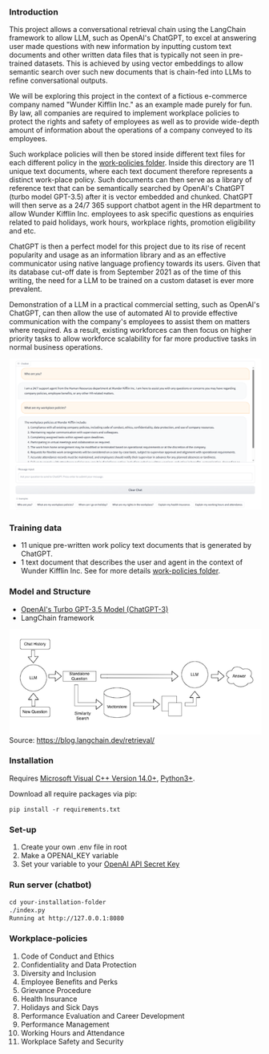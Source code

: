 ### Introduction
This project allows a conversational retrieval chain using the LangChain framework to allow LLM, such as OpenAI's ChatGPT, to excel at answering user made questions with new information by inputting custom text documents and other written data files that is typically not seen in pre-trained datasets. This is achieved by using vector embeddings to allow semantic search over such new documents that is chain-fed into LLMs to refine conversational outputs. 

We will be exploring this project in the context of a fictious e-commerce company named "Wunder Kifflin Inc." as an example made purely for fun. By law, all companies are required to implement workplace policies to protect the rights and safety of employees as well as to provide wide-depth amount of information about the operations of a company conveyed to its employees.

Such workplace policies will then be stored inside different text files for each different policy in the [work-policies folder](/work-policies/). Inside this directory are 11 unique text documents, where each text document therefore represents a distinct work-place policy. Such documents can then serve as a library of reference text that can be semantically searched by OpenAI's ChatGPT (turbo model GPT-3.5) after it is vector embedded and chunked. ChatGPT will then serve as a 24/7 365 support chatbot agent in the HR department to allow Wunder Kifflin Inc. employees to ask specific questions as enquiries related to paid holidays, work hours, workplace rights, promotion eligibility and etc. 

ChatGPT is then a perfect model for this project due to its rise of recent popularity and usage as an information library and as an effective communicator using native language profiency towards its users. Given that its database cut-off date is from September 2021 as of the time of this writing, the need for a LLM to be trained on a custom dataset is ever more prevalent.

Demonstration of a LLM in a practical commercial setting, such as OpenAI's ChatGPT, can then allow the use of automated AI to provide effective communication with the company's employees to assist them on matters where required. As a result, existing workforces can then focus on higher priority tasks to allow workforce scalability for far more productive tasks in normal business operations.

![image](./chatbot-screenshot.png)


### Training data
- 11 unique pre-written work policy text documents that is generated by ChatGPT.
- 1 text document that describes the user and agent in the context of Wunder Kifflin Inc.
See for more details [work-policies folder](/work-policies/).

### Model and Structure
- [OpenAI's Turbo GPT-3.5 Model (ChatGPT-3)](https://openai.com/chatgpt)
- LangChain framework

![image](./retrieval-step-diagram.png)
Source: https://blog.langchain.dev/retrieval/

### Installation
Requires [Microsoft Visual C++ Version 14.0+](https://visualstudio.microsoft.com/downloads/#build-tools-for-visual-studio), [Python3+](https://www.python.org/downloads/).

Download all require packages via pip:
```
pip install -r requirements.txt
```

### Set-up
1. Create your own .env file in root
2. Make a OPENAI_KEY variable
3. Set your variable to your [OpenAI API Secret Key](https://platform.openai.com/account/api-keys)

### Run server (chatbot)
```
cd your-installation-folder
./index.py
Running at http://127.0.0.1:8080
```

### Workplace-policies
1. Code of Conduct and Ethics
2. Confidentiality and Data Protection
3. Diversity and Inclusion
4. Employee Benefits and Perks
5. Grievance Procedure
6. Health Insurance
7. Holidays and Sick Days
8. Performance Evaluation and Career Development
9. Performance Management
10. Working Hours and Attendance
11. Workplace Safety and Security